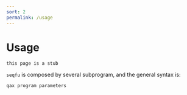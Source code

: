 ```yaml
---
sort: 2
permalink: /usage
---
```

# Usage

```note
this page is a stub
```

`seqfu` is composed by several subprogram, and the general syntax is:

```
qax program parameters
```
